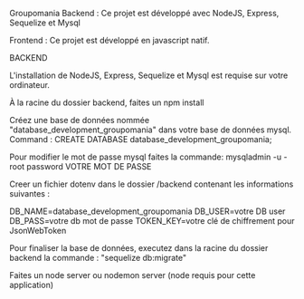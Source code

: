 Groupomania
Backend : Ce projet est développé avec NodeJS, Express, Sequelize et Mysql

Frontend : Ce projet est développé en javascript natif.

BACKEND

L'installation de NodeJS, Express, Sequelize et Mysql est requise sur votre ordinateur.

À la racine du dossier backend, faites un npm install

Créez une base de données nommée "database_development_groupomania" dans votre base de données mysql. Command : CREATE DATABASE database_development_groupomania;

Pour modifier le mot de passe mysql faites la commande: mysqladmin -u -root password VOTRE MOT DE PASSE

Creer un fichier dotenv dans le dossier /backend contenant les informations suivantes :

DB_NAME=database_development_groupomania
DB_USER=votre DB user
DB_PASS=votre db mot de passe
TOKEN_KEY=votre clé de chiffrement pour JsonWebToken

Pour finaliser la base de données, executez dans la racine du dossier backend la commande : "sequelize db:migrate"

Faites un node server ou nodemon server (node requis pour cette application)
